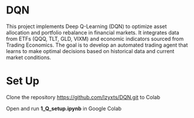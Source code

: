 # DQN
This project implements Deep Q-Learning (DQN) to optimize asset allocation and portfolio rebalance in financial markets. It integrates data from ETFs (QQQ, TLT, GLD, VIXM) and economic indicators sourced from Trading Economics. The goal is to develop an automated trading agent that learns to make optimal decisions based on historical data and current market conditions.

# Set Up
Clone the repository https://github.com/lzyxts/DQN.git to Colab

Open and run **1_Q_setup.ipynb** in Google Colab

